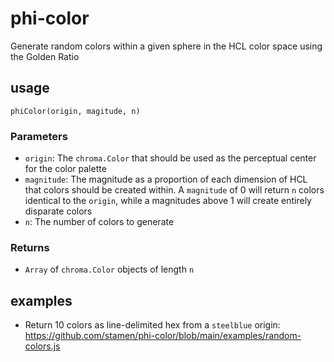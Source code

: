 # phi-color
Generate random colors within a given sphere in the HCL color space using the Golden Ratio


## usage
```node
phiColor(origin, magitude, n)
```
### Parameters
- `origin`: The `chroma.Color` that should be used as the perceptual center for the color palette
- `magnitude`: The magnitude as a proportion of each dimension of HCL that colors should be created within. A `magnitude` of 0 will return `n` colors identical to the `origin`, while a magnitudes above 1 will create entirely disparate colors
- `n`: The number of colors to generate

### Returns
- `Array` of `chroma.Color` objects of length `n`

## examples
- Return 10 colors as line-delimited hex from a `steelblue` origin: https://github.com/stamen/phi-color/blob/main/examples/random-colors.js
